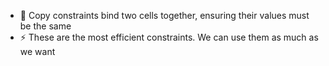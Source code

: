 - 🔗 Copy constraints bind two cells together, ensuring their values must be the same
- ⚡ These are the most efficient constraints. We can use them as much as we want
